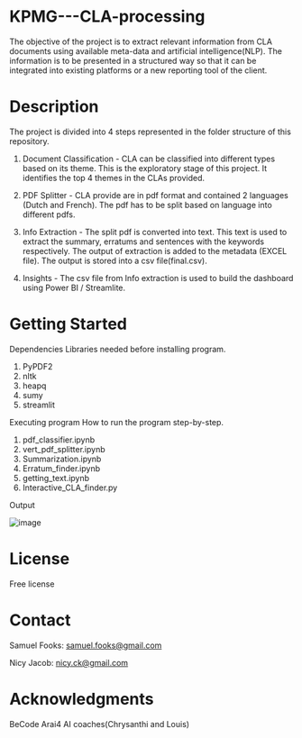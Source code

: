 # KPMG---CLA-processing
The objective of the project is to extract relevant information from CLA documents using available meta-data and artificial intelligence(NLP). The information is to be presented in a structured way so that it can be integrated into existing platforms or a new reporting tool of the client.


# Description
The project is divided into 4 steps represented in the folder structure of this repository. 
1. Document Classification - CLA can be classified into different types based on its theme. This is the exploratory stage of this project. It identifies the top 4 themes in the CLAs provided. 

2. PDF Splitter - CLA provide are in pdf format and contained 2 languages (Dutch and French). The pdf has to be split based on language into different pdfs.

3. Info Extraction - The split pdf is converted into text. This text is used to extract the summary, erratums and sentences with the keywords respectively. The output of extraction is added to the metadata (EXCEL file). The output is stored into a csv file(final.csv).

4. Insights - The csv file from Info extraction is used to build the dashboard using Power BI / Streamlite.


# Getting Started
Dependencies
Libraries needed before installing program.
1. PyPDF2
2. nltk
3. heapq
4. sumy
5. streamlit

Executing program
How to run the program step-by-step.
1. pdf_classifier.ipynb
2. vert_pdf_splitter.ipynb
3. Summarization.ipynb
4. Erratum_finder.ipynb
5. getting_text.ipynb
6. Interactive_CLA_finder.py

Output

![image](https://user-images.githubusercontent.com/113432231/208945417-75bc5e12-fa6d-448d-8d30-470345ec685b.png)



# License
  
Free license


# Contact
Samuel Fooks: samuel.fooks@gmail.com
  
Nicy Jacob: nicy.ck@gmail.com


# Acknowledgments
BeCode Arai4 AI coaches(Chrysanthi and Louis)


